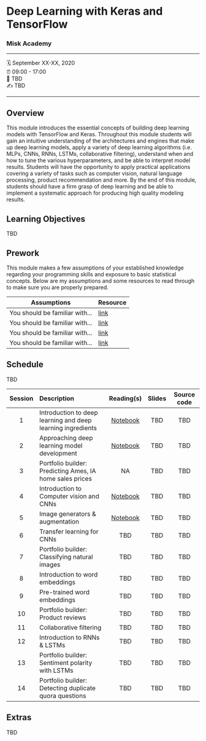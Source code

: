 Deep Learning with Keras and TensorFlow
================

### Misk Academy

-----

:spiral_calendar: September XX-XX, 2020  
:alarm_clock:     09:00 - 17:00  
:hotel:           TBD  
:writing_hand:    TBD

-----

## Overview

This module introduces the essential concepts of building deep learning models with TensorFlow and Keras. Throughout this module students will gain an intuitive understanding of the architectures and engines that make up deep learning models, apply a variety of deep learning algorithms (i.e. MLPs, CNNs, RNNs, LSTMs, collaborative filtering), understand when and how to tune the various hyperparameters, and be able to interpret model results. Students will have the opportunity to apply practical applications covering a variety of tasks such as computer vision, natural language processing, product recommendation and more. By the end of this module, students should have a firm grasp of deep learning and be able to implement a systematic approach for producing high quality modeling results.

## Learning Objectives

TBD

## Prework

This module makes a few assumptions of your established knowledge regarding your programming skills and exposure to basic statistical concepts. Below are my assumptions and some resources to read through to make sure you are properly prepared.

| Assumptions                       | Resource      
| --------------------------------- | ------------- |
| You should be familiar with...    | [link](https://github.com/misk-data-science-misk-dl) | 
| You should be familiar with...    | [link](https://github.com/misk-data-science-misk-dl) | 
| You should be familiar with...    | [link](https://github.com/misk-data-science-misk-dl) | 
| You should be familiar with...    | [link](https://github.com/misk-data-science-misk-dl) | 


## Schedule

TBD

| Session       | Description                          | Reading(s)    | Slides        | Source code       
| :-----------: | :----------------------------------- | :-----------: | :-----------: | :-----------: |
| 1             | Introduction to deep learning and deep learning ingredients | [Notebook](https://misk-data-science.github.io/misk-dl/notebooks/01-main-ingredients.nb.html)  | TBD           | TBD           | 
| 2             | Approaching deep learning model development                 | [Notebook](https://misk-data-science.github.io/misk-dl/notebooks/02-starter-recipe.nb.html) | TBD           | TBD           |
| 3             | Portfolio builder: Predicting Ames, IA home sales prices    | NA  | TBD           | TBD           | 
| 4             | Introduction to Computer vision and CNNs                    | [Notebook](https://misk-data-science.github.io/misk-dl/notebooks/04-mnist-revisited.nb.html)  | TBD           | TBD           |
| 5             | Image generators & augmentation                             | [Notebook](https://misk-data-science.github.io/misk-dl/notebooks/05-cats-vs-dogs.nb.html)  | TBD           | TBD           |
| 6             | Transfer learning for CNNs                                  | TBD           | TBD           | TBD           |
| 7             | Portfolio builder: Classifying natural images               | TBD           | TBD           | TBD           |
| 8             | Introduction to word embeddings                             | TBD           | TBD           | TBD           |
| 9             | Pre-trained word embeddings                                 | TBD           | TBD           | TBD           |
| 10            | Portfolio builder: Product reviews                          | TBD           | TBD           | TBD           |
| 11            | Collaborative filtering                                     | TBD           | TBD           | TBD           |
| 12            | Introduction to RNNs & LSTMs                                | TBD           | TBD           | TBD           |
| 13            | Portfolio builder: Sentiment polarity with LSTMs            | TBD           | TBD           | TBD           |
| 14            | Portfolio builder: Detecting duplicate quora questions      | TBD           | TBD           | TBD           |


## Extras

TBD
